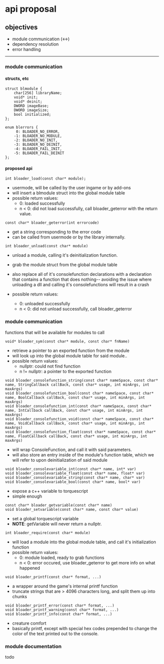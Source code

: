 
# api proposal

## objectives
* module communication (<->)
* dependency resolution
* error handling

----------

### module communication
#### structs, etc
```
struct blmodule {
	char[256] libraryName;
	void* init;
	void* deinit;
	DWORD imageBase;
	DWORD imageSize;
	bool initialized;
};

enum blerrors {
	 0: BLOADER_NO_ERROR,
	-1: BLOADER_NO_MODULE,
	-2: BLOADER_NO_INIT,
	-3: BLOADER_NO_DEINIT,
	-4: BLOADER_FAIL_INIT,
	-5: BLOADER_FAIL_DEINIT
};

```
#### proposed api
```int bloader_load(const char* module);```
* usermode, will be called by the user ingame or by add-ons
* will insert a blmodule struct into the global module table
* possible return values:
	* 0: loaded successfully
	* n < 0: did not load successfully, call bloader_geterror with the return value.

```const char* bloader_geterror(int errorcode)```
* get a string corresponding to the error code
* can be called from usermode or by the library internally.

```int bloader_unload(const char* module)```
* unload a module, calling it's deinitialization function.
* grab the module struct from the global module table
* also replace all of it's consolefunction declarations with a declaration that contains a function that does nothing-- avoiding the issue where unloading a dll and calling it's consolefunctions will result in a crash

* possible return values:
	* 0: unloaded successfully
	* n < 0: did not unload successfully, call bloader_geterror

### module communication
functions that will be available for modules to call

```void* bloader_sym(const char* module, const char* fnName)```
* retrieve a pointer to an exported function from the module
* will look up into the global module table for said module..
* possible return values:
	* nullptr: could not find function
	* n != nullptr: a pointer to the exported function
```
void bloader_consolefunction_string(const char* nameSpace, const char* name, StringCallback callBack, const char* usage, int minArgs, int maxArgs)
void bloader_consolefunction_bool(const char* nameSpace, const char* name, BoolCallback callBack, const char* usage, int minArgs, int maxArgs)
void bloader_consolefunction_int(const char* nameSpace, const char* name, IntCallback callBack, const char* usage, int minArgs, int maxArgs)
void bloader_consolefunction_void(const char* nameSpace, const char* name, VoidCallback callBack, const char* usage, int minArgs, int maxArgs)
void bloader_consolefunction_float(const char* nameSpace, const char* name, FloatCallback callBack, const char* usage, int minArgs, int maxArgs)
```
* will wrap ConsoleFunction, and call it with said parameters.
* will also store an entry inside of the module's function table, which we will refer to upon deinitialization of said module 

```
void bloader_consolevariable_int(const char* name, int* var)
void bloader_consolevariable_float(const char* name, float* var)
void bloader_consolevariable_string(const char* name, char* var)
void bloader_consolevariable_bool(const char* name, bool* var)
```
* expose a c++ variable to torquescript
* simple enough

```
const char* bloader_getvariable(const char* name)
void bloader_setvariable(const char* name, const char* value)
```
* set a global torquescript  variable
* **NOTE**: getVariable will never return a nullptr.
```
int bloader_require(const char* module)
```
* will load a module into the global module table, and call it's initialization function
* possible return values:
	* 0: module loaded, ready to grab functions
	* n < 0: error occured, use bloader_geterror to get more info on what happened
```
void bloader_printf(const char* format, ...)
```
* a wrapper around the game's internal printf function
* truncate strings that are > 4096 characters long, and split them up into chunks 
```
void bloader_printf_error(const char* format, ...)
void bloader_printf_warning(const char* format, ...)
void bloader_printf_info(const char* format, ...)
```
* creature comfort
* basically printf, except with special hex codes prepended to change the color of the text printed out to the console.

### module documentation
todo

